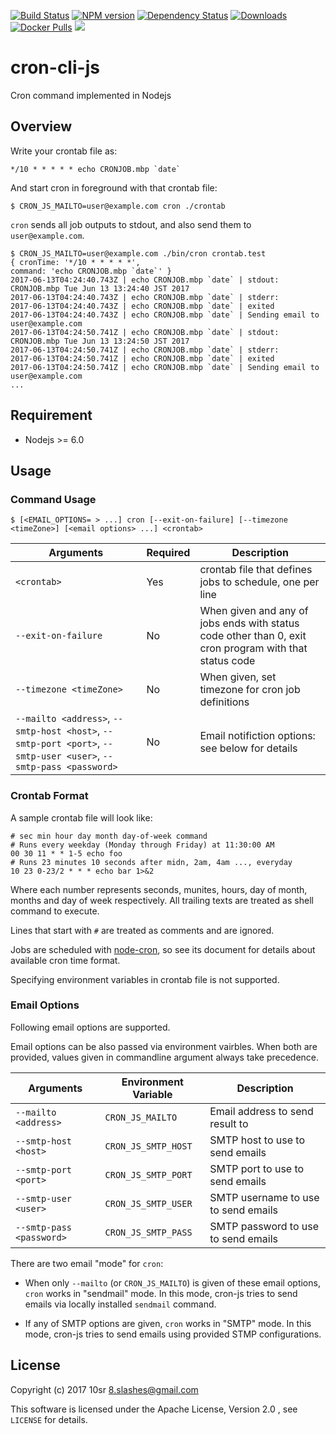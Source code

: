 [![Build Status](https://travis-ci.org/10sr/cron-cli-js.svg?branch=master)](https://travis-ci.org/10sr/cron-cli-js)
[![NPM version](http://img.shields.io/npm/v/cron-cli.svg)](https://www.npmjs.com/package/cron-cli)
[![Dependency Status](https://david-dm.org/10sr/cron-cli-js.svg)](https://david-dm.org/10sr/cron-cli-js)
[![Downloads](https://img.shields.io/npm/dm/cron-cli.svg)](https://www.npmjs.com/package/cron-cli)
[![Docker Pulls](https://img.shields.io/docker/pulls/10sr/cron-js.svg)](https://hub.docker.com/r/10sr/cron-js)
[![](https://images.microbadger.com/badges/version/10sr/cron-js.svg)](https://microbadger.com/images/10sr/cron-js "Get your own version badge on microbadger.com")



cron-cli-js
========

Cron command implemented in Nodejs



Overview
--------

Write your crontab file as:

    */10 * * * * * echo CRONJOB.mbp `date`

And start cron in foreground with that crontab file:

    $ CRON_JS_MAILTO=user@example.com cron ./crontab


`cron` sends all job outputs to stdout, and also send them to
`user@example.com`.

    $ CRON_JS_MAILTO=user@example.com ./bin/cron crontab.test
    { cronTime: '*/10 * * * * *',
    command: 'echo CRONJOB.mbp `date`' }
    2017-06-13T04:24:40.743Z | echo CRONJOB.mbp `date` | stdout: CRONJOB.mbp Tue Jun 13 13:24:40 JST 2017
    2017-06-13T04:24:40.743Z | echo CRONJOB.mbp `date` | stderr:
    2017-06-13T04:24:40.743Z | echo CRONJOB.mbp `date` | exited
    2017-06-13T04:24:40.743Z | echo CRONJOB.mbp `date` | Sending email to user@example.com
    2017-06-13T04:24:50.741Z | echo CRONJOB.mbp `date` | stdout: CRONJOB.mbp Tue Jun 13 13:24:50 JST 2017
    2017-06-13T04:24:50.741Z | echo CRONJOB.mbp `date` | stderr:
    2017-06-13T04:24:50.741Z | echo CRONJOB.mbp `date` | exited
    2017-06-13T04:24:50.741Z | echo CRONJOB.mbp `date` | Sending email to user@example.com
    ...


Requirement
-----------

- Nodejs >= 6.0



Usage
-----

### Command Usage

    $ [<EMAIL_OPTIONS= > ...] cron [--exit-on-failure] [--timezone <timeZone>] [<email options> ...] <crontab>

| Arguments | Required  | Description |
| --------- | --------- | ----------- |
| `<crontab>` | Yes | crontab file that defines jobs to schedule, one per line
| `--exit-on-failure` | No | When given and any of jobs ends with status code other than 0, exit cron program with that status code |
| `--timezone <timeZone>` | No | When given, set timezone for cron job definitions |
| `--mailto <address>`, `--smtp-host <host>`, `--smtp-port <port>`, `--smtp-user <user>`, `--smtp-pass <password>` | No | Email notifiction options: see below for details |




### Crontab Format

A sample crontab file will look like:

    # sec min hour day month day-of-week command
    # Runs every weekday (Monday through Friday) at 11:30:00 AM
    00 30 11 * * 1-5 echo foo
    # Runs 23 minutes 10 seconds after midn, 2am, 4am ..., everyday
    10 23 0-23/2 * * * echo bar 1>&2

Where each number represents seconds, munites, hours, day of month, 
months and day of week respectively.
All trailing texts are treated as shell command to execute.

Lines that start with `#` are treated as comments and are ignored.

Jobs are scheduled with [node-cron](https://www.npmjs.com/package/cron),
so see its document for details about available cron time format.

Specifying environment variables in crontab file is not supported.



### Email Options

Following email options are supported.

Email options can be also passed via environment vairbles.
When both are provided, values given in commandline argument always
take precedence.

| Arguments | Environment Variable | Description |
| --------- | -------------------- | ----------- |
| `--mailto <address>` | `CRON_JS_MAILTO` | Email address to send result to
| `--smtp-host <host>` | `CRON_JS_SMTP_HOST` | SMTP host to use to send emails
| `--smtp-port <port>` | `CRON_JS_SMTP_PORT` | SMTP port to use to send emails
| `--smtp-user <user>` | `CRON_JS_SMTP_USER` | SMTP username to use to send emails
| `--smtp-pass <password>` | `CRON_JS_SMTP_PASS` | SMTP password to use to send emails


There are two email "mode" for `cron`:

- When only `--mailto` (or `CRON_JS_MAILTO`) is given of these email options,
 `cron` works in "sendmail" mode.
In this mode, cron-js tries to send emails via locally installed `sendmail`
command.

- If any of SMTP options are given, `cron` works in "SMTP" mode.
In this mode, cron-js tries to send emails using provided STMP configurations.



License
-------

Copyright (c) 2017 10sr <8.slashes@gmail.com>

This software is licensed under the Apache License, Version 2.0 ,
see `LICENSE` for details.
